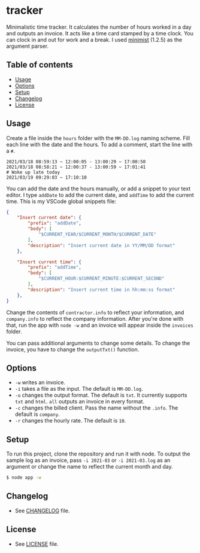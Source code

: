 # tracker

Minimalistic time tracker. It calculates the number of hours worked in a day and outputs an invoice. It acts like a time card stamped by a time clock. You can clock in and out for work and a break. I used [minimist](https://github.com/substack/minimist) (1.2.5) as the argument parser.

## Table of contents
- [Usage](#usage)
- [Options](#options)
- [Setup](#setup)
- [Changelog](#changelog)
- [License](#license)

## Usage
Create a file inside the `hours` folder with the `MM-DD.log` naming scheme. Fill each line with the date and the hours. To add a comment, start the line with a `#`.

```log
2021/03/18 08:59:13 ~ 12:00:05 - 13:00:29 ~ 17:00:50
2021/03/18 08:58:21 ~ 12:00:37 - 13:00:59 ~ 17:01:41
# Woke up late today
2021/03/19 09:29:03 ~ 17:10:10
```

You can add the date and the hours manually, or add a snippet to your text editor. I type `addDate` to add the current date, and `addTime` to add the current time. This is my VSCode global snippets file:

```json
{
    "Insert current date": {
        "prefix": "addDate",
        "body": [
            "$CURRENT_YEAR/$CURRENT_MONTH/$CURRENT_DATE"
        ],
        "description": "Insert current date in YY/MM/DD format"
    },

    "Insert current time": {
        "prefix": "addTime",
        "body": [
            "$CURRENT_HOUR:$CURRENT_MINUTE:$CURRENT_SECOND"
        ],
        "description": "Insert current time in hh:mm:ss format"
    },
}
```

Change the contents of `contractor.info` to reflect your information, and `company.info` to reflect the company information. After you're done with that, run the app with `node -w` and an invoice will appear inside the `invoices` folder.

You can pass additional arguments to change some details. To change the invoice, you have to change the `outputTxt()` function.

## Options

- `-w` writes an invoice.
- `-i` takes a file as the input. The default is `MM-DD.log`.
- `-o` changes the output format. The default is `txt`. It currently supports `txt` and `html`. `all` outputs an invoice in every format.
- `-c` changes the billed client. Pass the name without the `.info`. The default is `company`.
- `-r` changes the hourly rate. The default is `10`.

## Setup
To run this project, clone the repository and run it with node. To output the sample log as an invoice, pass `-i 2021-03` or `-i 2021-03.log` as an argument or change the name to reflect the current month and day.

```bash
$ node app -w
```

## Changelog
- See [CHANGELOG](CHANGELOG.md) file.

## License
- See [LICENSE](LICENSE.md) file.
